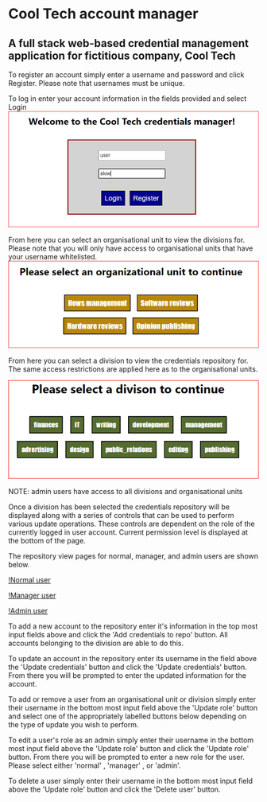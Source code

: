 # Cool Tech account manager
## A full stack web-based credential management application for fictitious company, Cool Tech

To register an account simply enter a username and password and click Register. Please note that usernames must be unique.

To log in enter your account information in the fields provided and select Login
![Login page](login.PNG)

From here you can select an organisational unit to view the divisions for. Please note that you will only have access to organisational units that have your username whitelisted.
![Organisational unit selection](ou_selection.PNG)

From here you can select a division to view the credentials repository for. The same access restrictions are applied here as to the organisational units.

![Division selection](div_selection.PNG)

NOTE: admin users have access to all divisions and organisational units

Once a division has been selected the credentials repository will be displayed along with a series of controls that can be used to perform various update operations. These controls are dependent on the role of the currently logged in user account. Current permission level is displayed at the bottom of the page.

The repository view pages for normal, manager, and admin users are shown below.

[!Normal user](reg_user.PNG)

[!Manager user](manager_user.PNG)

[!Admin user](admin_user.PNG)

To add a new account to the repository enter it's information in the top most input fields above and click the 'Add credentials to repo' button. All accounts belonging to the division are able to do this.

To update an account in the repository enter its username in the field above the 'Update credentials' button and click the 'Update credentials' button. From there you will be prompted to enter the updated information for the account.

To add or remove a user from an organisational unit or division simply enter their username in the bottom most input field above the 'Update role' button and select one of the appropriately labelled buttons below depending on the type of update you wish to perform.

To edit a user's role as an admin simply enter their username in the bottom most input field above the 'Update role' button and click the 'Update role' button. From there you will be prompted to enter a new role for the user. Please select either 'normal' , 'manager' , or 'admin'.

To delete a user simply enter their username in the bottom most input field above the 'Update role' button and click the 'Delete user' button.
